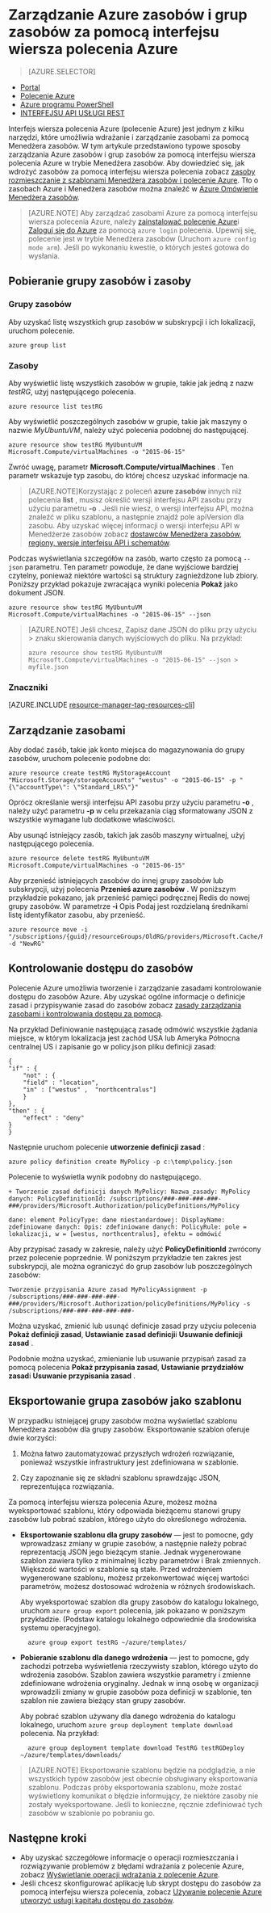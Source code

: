 
<properties
    pageTitle="Zarządzanie zasobami za pomocą interfejsu wiersza polecenia Azure | Microsoft Azure"
    description="Zarządzanie Azure zasoby i grupy za pomocą interfejsu wiersza polecenia Azure (polecenie)"
    editor=""
    manager="timlt"
    documentationCenter=""
    authors="dlepow"
    services="azure-resource-manager"/>

<tags
    ms.service="azure-resource-manager"
    ms.workload="multiple"
    ms.tgt_pltfrm="vm-multiple"
    ms.devlang="na"
    ms.topic="article"
    ms.date="08/22/2016"
    ms.author="danlep"/>

# <a name="use-the-azure-cli-to-manage-azure-resources-and-resource-groups"></a>Zarządzanie Azure zasobów i grup zasobów za pomocą interfejsu wiersza polecenia Azure


> [AZURE.SELECTOR]
- [Portal](azure-portal/resource-group-portal.md) 
- [Polecenie Azure](xplat-cli-azure-resource-manager.md)
- [Azure programu PowerShell](powershell-azure-resource-manager.md)
- [INTERFEJSU API USŁUGI REST](resource-manager-rest-api.md)


Interfejs wiersza polecenia Azure (polecenie Azure) jest jednym z kilku narzędzi, które umożliwia wdrażanie i zarządzanie zasobami za pomocą Menedżera zasobów. W tym artykule przedstawiono typowe sposoby zarządzania Azure zasobów i grup zasobów za pomocą interfejsu wiersza polecenia Azure w trybie Menedżera zasobów. Aby dowiedzieć się, jak wdrożyć zasobów za pomocą interfejsu wiersza polecenia zobacz [zasoby rozmieszczanie z szablonami Menedżera zasobów i polecenie Azure](resource-group-template-deploy-cli.md). Tło o zasobach Azure i Menedżera zasobów można znaleźć w [Azure Omówienie Menedżera zasobów](azure-resource-manager/resource-group-overview.md).

>[AZURE.NOTE] Aby zarządzać zasobami Azure za pomocą interfejsu wiersza polecenia Azure, należy [zainstalować polecenie Azure](xplat-cli-install.md)i [Zaloguj się do Azure](xplat-cli-connect.md) za pomocą `azure login` polecenia. Upewnij się, polecenie jest w trybie Menedżera zasobów (Uruchom `azure config mode arm`). Jeśli po wykonaniu kwestie, o których jesteś gotowa do wysłania.



## <a name="get-resource-groups-and-resources"></a>Pobieranie grupy zasobów i zasoby

### <a name="resource-groups"></a>Grupy zasobów

Aby uzyskać listę wszystkich grup zasobów w subskrypcji i ich lokalizacji, uruchom polecenie.

    azure group list
    

### <a name="resources"></a>Zasoby
 Aby wyświetlić listę wszystkich zasobów w grupie, takie jak jedną z nazw *testRG*, użyj następującego polecenia.

    azure resource list testRG

Aby wyświetlić poszczególnych zasobów w grupie, takie jak maszyny o nazwie *MyUbuntuVM*, należy użyć polecenia podobnej do następującej.

    azure resource show testRG MyUbuntuVM Microsoft.Compute/virtualMachines -o "2015-06-15"
    
Zwróć uwagę, parametr **Microsoft.Compute/virtualMachines** . Ten parametr wskazuje typ zasobu, do której chcesz uzyskać informacje na.
    
>[AZURE.NOTE]Korzystając z poleceń **azure zasobów** innych niż polecenia **list** , musisz określić wersji interfejsu API zasobu przy użyciu parametru **-o** . Jeśli nie wiesz, o wersji interfejsu API, można znaleźć w pliku szablonu, a następnie znajdź pole apiVersion dla zasobu. Aby uzyskać więcej informacji o wersji interfejsu API w Menedżerze zasobów zobacz [dostawców Menedżera zasobów, regiony, wersje interfejsu API i schematów](resource-manager-supported-services.md).

Podczas wyświetlania szczegółów na zasób, warto często za pomocą `--json` parametru. Ten parametr powoduje, że dane wyjściowe bardziej czytelny, ponieważ niektóre wartości są struktury zagnieżdżone lub zbiory. Poniższy przykład pokazuje zwracająca wyniki polecenia **Pokaż** jako dokument JSON.

    azure resource show testRG MyUbuntuVM Microsoft.Compute/virtualMachines -o "2015-06-15" --json

>[AZURE.NOTE] Jeśli chcesz, Zapisz dane JSON do pliku przy użyciu &gt; znaku skierowania danych wyjściowych do pliku. Na przykład:
>
> `azure resource show testRG MyUbuntuVM Microsoft.Compute/virtualMachines -o "2015-06-15" --json > myfile.json`

### <a name="tags"></a>Znaczniki

[AZURE.INCLUDE [resource-manager-tag-resources-cli](../includes/resource-manager-tag-resources-cli.md)]

## <a name="manage-resources"></a>Zarządzanie zasobami


Aby dodać zasób, takie jak konto miejsca do magazynowania do grupy zasobów, uruchom polecenie podobne do:

    azure resource create testRG MyStorageAccount "Microsoft.Storage/storageAccounts" "westus" -o "2015-06-15" -p "{\"accountType\": \"Standard_LRS\"}"
    
Oprócz określanie wersji interfejsu API zasobu przy użyciu parametru **-o** , należy użyć parametru **-p** w celu przekazania ciąg sformatowany JSON z wszystkie wymagane lub dodatkowe właściwości.
    
    
Aby usunąć istniejący zasób, takich jak zasób maszyny wirtualnej, użyj następującego polecenia.

    azure resource delete testRG MyUbuntuVM Microsoft.Compute/virtualMachines -o "2015-06-15"

Aby przenieść istniejących zasobów do innej grupy zasobów lub subskrypcji, użyj polecenia **Przenieś azure zasobów** . W poniższym przykładzie pokazano, jak przenieść pamięci podręcznej Redis do nowej grupy zasobów. W parametrze **-i** Opis Podaj jest rozdzielaną średnikami listę identyfikator zasobu, aby przenieść.


    azure resource move -i "/subscriptions/{guid}/resourceGroups/OldRG/providers/Microsoft.Cache/Redis/examplecache" -d "NewRG"

## <a name="control-access-to-resources"></a>Kontrolowanie dostępu do zasobów

Polecenie Azure umożliwia tworzenie i zarządzanie zasadami kontrolowanie dostępu do zasobów Azure. Aby uzyskać ogólne informacje o definicje zasad i przypisywanie zasad do zasobów zobacz [zasady zarządzania zasobami i kontrolowania dostępu za pomocą](resource-manager-policy.md).

Na przykład Definiowanie następującą zasadę odmówić wszystkie żądania miejsce, w którym lokalizacja jest zachód USA lub Ameryka Północna centralnej US i zapisanie go w policy.json pliku definicji zasad:

    {
    "if" : {
        "not" : {
        "field" : "location",
        "in" : ["westus" ,  "northcentralus"]
        }
    },
    "then" : {
        "effect" : "deny"
    }
    }

Następnie uruchom polecenie **utworzenie definicji zasad** :

    azure policy definition create MyPolicy -p c:\temp\policy.json
    
Polecenie to wyświetla wynik podobny do następującego.

    + Tworzenie zasad definicji danych MyPolicy: Nazwa_zasady: MyPolicy danych: PolicyDefinitionId: /subscriptions/###-###-###-###-###/providers/Microsoft.Authorization/policyDefinitions/MyPolicy

    dane: element PolicyType: dane niestandardowej: DisplayName: zdefiniowane danych: Opis: zdefiniowane danych: PolicyRule: pole = lokalizacji, w = [westus, northcentralus], efektu = odmówić

 Aby przypisać zasady w zakresie, należy użyć **PolicyDefinitionId** zwrócony przez polecenie poprzednie. W poniższym przykładzie ten zakres jest subskrypcji, ale można ograniczyć do grup zasobów lub poszczególnych zasobów:

    Tworzenie przypisania Azure zasad MyPolicyAssignment -p /subscriptions/###-###-###-###-###/providers/Microsoft.Authorization/policyDefinitions/MyPolicy -s /subscriptions/###-###-###-###-###-

Można uzyskać, zmienić lub usunąć definicje zasad przy użyciu polecenia **Pokaż definicji zasad**, **Ustawianie zasad definicji**i **Usuwanie definicji zasad** .

Podobnie można uzyskać, zmienianie lub usuwanie przypisań zasad za pomocą polecenia **Pokaż przypisania zasad**, **Ustawianie przydziałów zasad**i **Usuwanie przypisania zasad** .


## <a name="export-a-resource-group-as-a-template"></a>Eksportowanie grupa zasobów jako szablonu

W przypadku istniejącej grupy zasobów można wyświetlać szablonu Menedżera zasobów dla grupy zasobów. Eksportowanie szablon oferuje dwie korzyści:

1. Można łatwo zautomatyzować przyszłych wdrożeń rozwiązanie, ponieważ wszystkie infrastruktury jest zdefiniowana w szablonie.

2. Czy zapoznanie się ze składni szablonu sprawdzając JSON, reprezentująca rozwiązania.

Za pomocą interfejsu wiersza polecenia Azure, możesz można wyeksportować szablonu, który odpowiada bieżącemu stanowi grupy zasobów lub pobrać szablon, którego użyto do określonego wdrożenia.

* **Eksportowanie szablonu dla grupy zasobów** — jest to pomocne, gdy wprowadzasz zmiany w grupie zasobów, a następnie należy pobrać reprezentacją JSON jego bieżącym stanie. Jednak wygenerowane szablon zawiera tylko z minimalnej liczby parametrów i Brak zmiennych. Większość wartości w szablonie są stałe. Przed wdrożeniem wygenerowane szablonu, możesz przekonwertować więcej wartości parametrów, możesz dostosować wdrożenia w różnych środowiskach.

    Aby wyeksportować szablon dla grupy zasobów do katalogu lokalnego, uruchom `azure group export` polecenia, jak pokazano w poniższym przykładzie. (Podstaw katalogu lokalnego odpowiednie dla środowiska systemu operacyjnego).

        azure group export testRG ~/azure/templates/

* **Pobieranie szablonu dla danego wdrożenia** — jest to pomocne, gdy zachodzi potrzeba wyświetlenia rzeczywisty szablon, którego użyto do wdrożenia zasobów. Szablon zawiera wszystkie parametry i zmienne zdefiniowane wdrożenia oryginalny. Jednak w inną osobę w organizacji wprowadzili zmiany w grupie zasobów poza definicji w szablonie, ten szablon nie zawiera bieżący stan grupy zasobów.

    Aby pobrać szablon używany dla danego wdrożenia do katalogu lokalnego, uruchom `azure group deployment template download` polecenia. Na przykład:

        azure group deployment template download TestRG testRGDeploy ~/azure/templates/downloads/
 
>[AZURE.NOTE] Eksportowanie szablonu będzie na podglądzie, a nie wszystkich typów zasobów jest obecnie obsługiwany eksportowania szablonu. Podczas próby eksportowania szablonu, może zostać wyświetlony komunikat o błędzie informujący, że niektóre zasoby nie zostały wyeksportowane. Jeśli to konieczne, ręcznie zdefiniować tych zasobów w szablonie po pobraniu go.



## <a name="next-steps"></a>Następne kroki

* Aby uzyskać szczegółowe informacje o operacji rozmieszczania i rozwiązywanie problemów z błędami wdrażania z polecenie Azure, zobacz [Wyświetlanie operacji wdrażania z polecenie Azure](resource-manager-troubleshoot-deployments-cli.md).
* Jeśli chcesz skonfigurować aplikację lub skrypt dostępu do zasobów za pomocą interfejsu wiersza polecenia, zobacz [Używanie polecenie Azure utworzyć usługi kapitału dostępu do zasobów](resource-group-authenticate-service-principal-cli.md).


